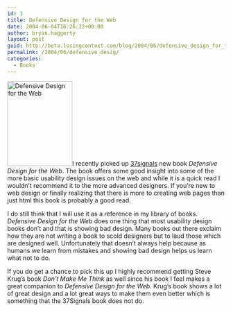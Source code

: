 ```yaml
---
id: 3
title: Defensive Design for the Web
date: 2004-06-04T16:26:22+00:00
author: bryan.haggerty
layout: post
guid: http://beta.losingcontext.com/blog/2004/06/defensive_design_for_the_web.php
permalink: /2004/06/defensive_desig/
categories:
  - Books
---
```

[<img src="/blog/images/defensive-design-book.jpg" alt="Defensive Design for the Web" class="image-right" border="0" height="195" width="150" />](http://www.amazon.com/exec/obidos/tg/detail/-/073571410X/qid=1086381686/sr=8-1/ref=sr_8_xs_ap_i1_xgl14/102-5906890-8409700?v=glance&s=books&n=507846 "Check out 'Defensive Design for the Web' at Amazon")I recently picked up [37signals](http://www.37signals.com "Visit 37Signals web site") new book _Defensive Design for the Web_. The book offers some good insight into some of the more basic usability design issues on the web and while it is a quick read I wouldn&#8217;t recommend it to the more advanced designers. If you&#8217;re new to web design or finally realizing that there is more to creating web pages than just html this book is probably a good read.

I do still think that I will use it as a reference in my library of books. _Defensive Design for the Web_ does one thing that most usability design books don&#8217;t and that is showing bad design. Many books out there exclaim how they are not writing a book to scold designers but to laud those which are designed well. Unfortunately that doesn&#8217;t always help because as humans we learn from mistakes and showing bad design helps us learn what not to do.

If you do get a chance to pick this up I highly recommend getting Steve Krug&#8217;s book _Don&#8217;t Make Me Think_ as well since his book I feel makes a great companion to _Defensive Design for the Web_. Krug&#8217;s book shows a lot of great design and a lot great ways to make them even better which is something that the 37Signals book does not do.